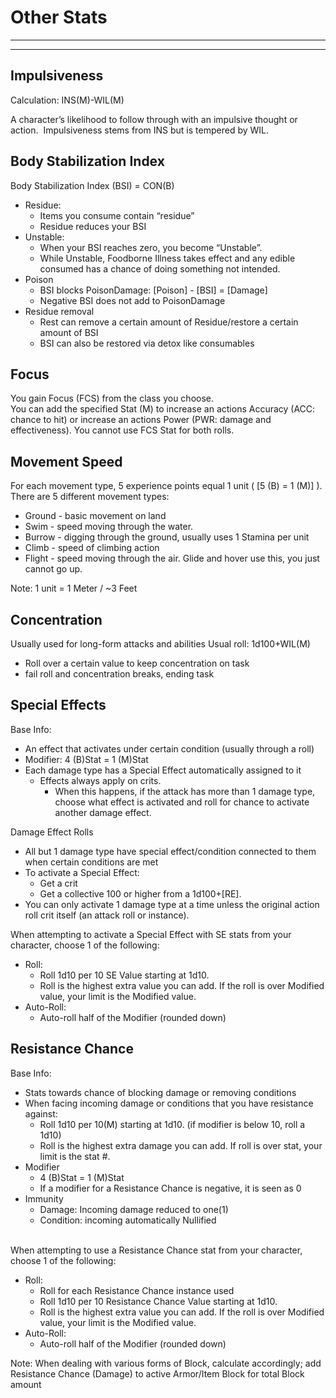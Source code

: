 # Other Stats
________________________________________
________________________________________

## **Impulsiveness**
Calculation: INS(M)-WIL(M)

A character’s likelihood to follow through with an impulsive thought or action.  Impulsiveness stems from INS but is tempered by WIL.

## **Body Stabilization Index**
 Body Stabilization Index (BSI) = CON(B)
-	Residue:
	-	Items you consume contain “residue”
	-	Residue reduces your BSI
-	Unstable:
	-	When your BSI reaches zero, you become “Unstable”.
	-	While Unstable, Foodborne Illness takes effect and any edible consumed has a chance of doing something not intended.
-	Poison
	-	BSI blocks PoisonDamage: \[Poison] - \[BSI] = \[Damage]
	-	Negative BSI does not add to PoisonDamage
-	Residue removal
	-	Rest can remove a certain amount of Residue/restore a certain amount of BSI
	-	BSI can also be restored via detox like consumables

## **Focus**
You gain Focus (FCS) from the class you choose.  
You can add the specified Stat (M) to increase an actions Accuracy (ACC: chance to hit) or increase an actions Power (PWR: damage and effectiveness). You cannot use FCS Stat for both rolls.

## **Movement Speed**
For each movement type, 5 experience points equal 1 unit ( \[5 (B) = 1 (M)] ). There are 5 different movement types:
-	Ground - basic movement on land
-	Swim - speed moving through the water.
-	Burrow - digging through the ground, usually uses 1 Stamina per unit
-	Climb - speed of climbing action
-	Flight - speed moving through the air. Glide and hover use this, you just cannot go up.

Note: 1 unit = 1 Meter / ~3 Feet

## **Concentration**
Usually used for long-form attacks and abilities
Usual roll: 1d100+WIL(M)
-	Roll over a certain value to keep concentration on task
-	fail roll and concentration breaks, ending task

## **Special Effects**

Base Info:
-	An effect that activates under certain condition (usually through a roll)
-	Modifier: 4 (B)Stat = 1 (M)Stat
-	Each damage type has a Special Effect automatically assigned to it
	-	Effects always apply on crits.
		-	When this happens, if the attack has more than 1 damage type, choose what effect is activated and roll for chance to activate another damage effect.

Damage Effect Rolls
-   All but 1 damage type have special effect/condition connected to them when certain conditions are met
-   To activate a Special Effect:
	-	Get a crit
	-	Get a collective 100 or higher from a 1d100+\[RE].
-   You can only activate 1 damage type at a time unless the original action roll crit itself (an attack roll or instance).

When attempting to activate a Special Effect with SE stats from your character, choose 1 of the following:
-   Roll:
	-   Roll 1d10 per 10 SE Value starting at 1d10.
	-	Roll is the highest extra value you can add. If the roll is over Modified value, your limit is the Modified value.
-   Auto-Roll:
	-   Auto-roll half of the Modifier (rounded down)

## **Resistance Chance**

Base Info:
-	Stats towards chance of blocking damage or removing conditions
-	When facing incoming damage or conditions that you have resistance against:
	-	Roll 1d10 per 10(M) starting at 1d10. (if modifier is below 10, roll a 1d10)
	-	Roll is the highest extra damage you can add. If roll is over stat, your limit is the stat #.
-	Modifier
	-	4 (B)Stat = 1 (M)Stat
	-	If a modifier for a Resistance Chance is negative, it is seen as 0
-	Immunity
	-	Damage: Incoming damage reduced to one(1)
	-	Condition: incoming automatically Nullified
	
​  
When attempting to use a Resistance Chance stat from your character, choose 1 of the following:
-	Roll:
	-	Roll for each Resistance Chance instance used
	-	Roll 1d10 per 10 Resistance Chance Value starting at 1d10.
	-	Roll is the highest extra value you can add. If the roll is over Modified value, your limit is the Modified value.
-	Auto-Roll:
	-	Auto-roll half of the Modifier (rounded down)

Note: When dealing with various forms of Block, calculate accordingly; add Resistance Chance (Damage) to active Armor/Item Block for total Block amount